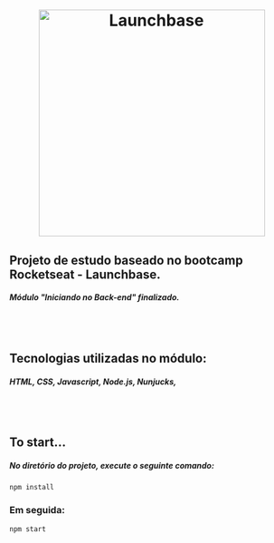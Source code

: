 <h1 align="center">
    <img alt="Launchbase" src="https://storage.googleapis.com/golden-wind/bootcamp-launchbase/logo.png" width="400px" />
</h1>

<h2>Projeto de estudo baseado no bootcamp Rocketseat - Launchbase.</h2>

<h5>Módulo "Iniciando no Back-end" finalizado.</h5>

<br/>
<br/>

<h2>Tecnologias utilizadas no módulo:</h2>
<h5>
HTML,
CSS,
Javascript,
Node.js, 
Nunjucks,
</h5>
<br/>
<br/>

<h2>To start...</h2>
<h5>No diretório do projeto, execute o seguinte comando: <br/></h5>
<code>npm install</code>
<h3>Em seguida: <br/></h3>
<code>npm start</code>